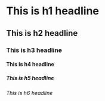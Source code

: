 # This is h1 headline
## This is h2 headline
### This is h3 headline
#### This is h4 headline
##### This is h5 headline
###### This is h6 headline
